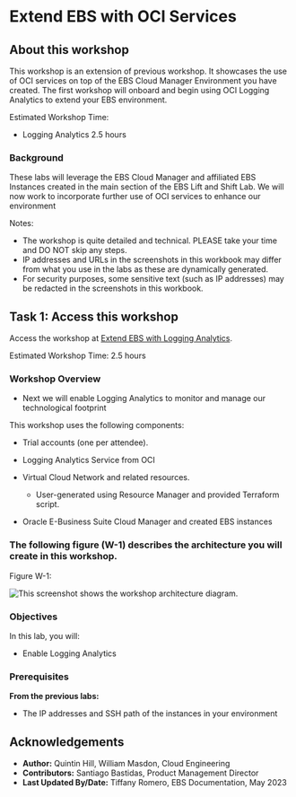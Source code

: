 # Extend EBS with OCI Services

## About this workshop

This workshop is an extension of previous workshop. It showcases the use of OCI services on top of the EBS Cloud Manager Environment you have created. The first workshop will onboard and begin using OCI Logging Analytics to extend your EBS environment.

Estimated Workshop Time: 

* Logging Analytics 2.5 hours

### **Background**

These labs will leverage the EBS Cloud Manager and affiliated EBS Instances created in the main section of the EBS Lift and Shift Lab. We will now work to incorporate further use of OCI services to enhance our environment

Notes:

* The workshop is quite detailed and technical. PLEASE take your time and DO NOT skip any steps.
* IP addresses and URLs in the screenshots in this workbook may differ from what you use in the labs as these are dynamically generated.
* For security purposes, some sensitive text (such as IP addresses) may be redacted in the screenshots in this workbook.

## Task 1: Access this workshop
Access the workshop at [Extend EBS with Logging Analytics](https://apexapps.oracle.com/pls/apex/r/dbpm/livelabs/run-workshop?p210_wid=803).

Estimated Workshop Time: 2.5 hours

### Workshop Overview

* Next we will enable Logging Analytics to monitor and manage our technological footprint

This workshop uses the following components:

* Trial accounts (one per attendee).

* Logging Analytics Service from OCI

* Virtual Cloud Network and related resources.
    - User-generated using Resource Manager and provided Terraform script.

* Oracle E-Business Suite Cloud Manager and created EBS instances

### The following figure (W-1) describes the architecture you will create in this workshop.
Figure W-1: 

![This screenshot shows the workshop architecture diagram.](./images/architecturela.png " ")

### Objectives

In this lab, you will:
* Enable Logging Analytics

### **Prerequisites**

**From the previous labs:**

* The IP addresses and SSH path of the instances in your environment

## Acknowledgements

* **Author:** Quintin Hill, William Masdon, Cloud Engineering
* **Contributors:** Santiago Bastidas, Product Management Director
* **Last Updated By/Date:** Tiffany Romero, EBS Documentation, May 2023

#
